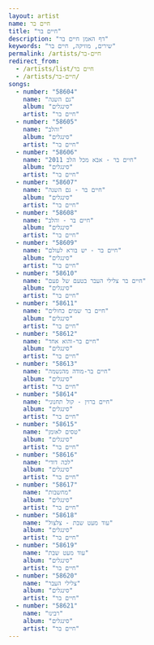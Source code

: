 ```yaml
---
layout: artist
name: חיים בר
title: "חיים בר"
description: "דף האמן חיים בר"
keywords: "שירים, מוזיקה, חיים בר"
permalink: /artists/חיים-בר
redirect_from:
  - /artists/list/חיים בר
  - /artists/חיים-בר/
songs:
  - number: "58604"
    name: "גם השנה"
    album: "סינגלים"
    artist: "חיים בר"
  - number: "58605"
    name: "והלב"
    album: "סינגלים"
    artist: "חיים בר"
  - number: "58606"
    name: "חיים בר - אבא מכל הלב 2011"
    album: "סינגלים"
    artist: "חיים בר"
  - number: "58607"
    name: "חיים בר - גם השנה"
    album: "סינגלים"
    artist: "חיים בר"
  - number: "58608"
    name: "חיים בר - והלב"
    album: "סינגלים"
    artist: "חיים בר"
  - number: "58609"
    name: "חיים בר - יש בורא לעולם"
    album: "סינגלים"
    artist: "חיים בר"
  - number: "58610"
    name: "חיים בר צלילי העבר בטעם של פעם"
    album: "סינגלים"
    artist: "חיים בר"
  - number: "58611"
    name: "חיים בר שמים כחולים"
    album: "סינגלים"
    artist: "חיים בר"
  - number: "58612"
    name: "חיים בר-והוא אחד"
    album: "סינגלים"
    artist: "חיים בר"
  - number: "58613"
    name: "חיים בר-מודה מהנשמה"
    album: "סינגלים"
    artist: "חיים בר"
  - number: "58614"
    name: "חיים ברוין - קול תחנוני"
    album: "סינגלים"
    artist: "חיים בר"
  - number: "58615"
    name: "טסים לאומן"
    album: "סינגלים"
    artist: "חיים בר"
  - number: "58616"
    name: "לכה דודי"
    album: "סינגלים"
    artist: "חיים בר"
  - number: "58617"
    name: "מחשבות"
    album: "סינגלים"
    artist: "חיים בר"
  - number: "58618"
    name: "עוד מעט שבת - צלצול"
    album: "סינגלים"
    artist: "חיים בר"
  - number: "58619"
    name: "עוד מעט שבת"
    album: "סינגלים"
    artist: "חיים בר"
  - number: "58620"
    name: "צלילי העבר"
    album: "סינגלים"
    artist: "חיים בר"
  - number: "58621"
    name: "רבינו"
    album: "סינגלים"
    artist: "חיים בר"
---
```

